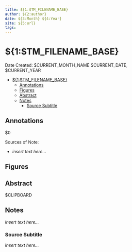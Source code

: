 ```yaml
---
title: ${1:$TM_FILENAME_BASE}
author: ${2:author}
date: ${3:Month} ${4:Year}
site: ${5:url}
tags: 
---
```

<script type="text/javascript"
        src="https://cdnjs.cloudflare.com/ajax/libs/mathjax/2.7.0/MathJax.js?config=TeX-AMS_CHTML">
</script>
<script type="text/x-mathjax-config">
	MathJax.Ajax.config.path["Extra"] = "https://jmanthony3.github.io/Codes/MathJax/extensions/TeX",
	MathJax.Hub.Config({
		TeX: {
			equationNumbers: {
				autoNumber: "AMS"
			},
			extensions: [
				"[Extra]/Taylor.js",
				"[Extra]/NumericalMethods.js"
			]
		},
		tex2jax: {
			inlineMath: [["$", "$"], ["\\(", "\\)"]],
			blockMath: [["$$", "$$"], ["\\[", "\\]"]],
		},
});
</script>
<!-- %%%%%%%% Document Metadata %%%%%%%% -->
# ${1:$TM_FILENAME_BASE}

Date Created: $CURRENT_MONTH_NAME $CURRENT_DATE, $CURRENT_YEAR

- [${1:$TM_FILENAME_BASE}](#1tm_filename_base)
	- [Annotations](#annotations)
	- [Figures](#figures)
	- [Abstract](#abstract)
	- [Notes](#notes)
		- [Source Subtitle](#source-subtitle)
<!-- %%%%%%%%%%%%%%%%%%%%%%%%%%%%%% -->





<!-- START WRITING BELOW -->





<!-- %%%%%%%%%%%%%%%%%%%%%%%%%%%%%% -->
## Annotations
$0

Sources of Note:
- *insert text here$\dots$*

## Figures

## Abstract
$CLIPBOARD

## Notes
*insert text here$\dots$*

### Source Subtitle
*insert text here$\dots$*
<!-- %%%%%%%%%%%%%%%%%%%%%%%%%%%%%% -->





<!-- %%%%%%%% End Document %%%%%%%% -->